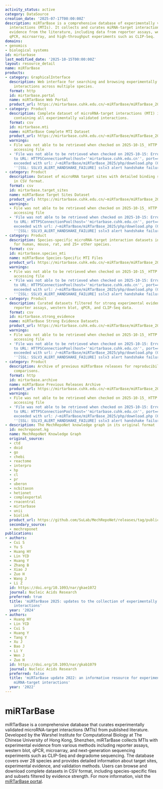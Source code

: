 ```yaml
---
activity_status: active
category: DataSource
creation_date: '2025-07-17T00:00:00Z'
description: miRTarBase is a comprehensive database of experimentally validated microRNA-target
  interactions (MTIs). It collects and curates miRNA-target interactions with experimental
  evidence from the literature, including data from reporter assays, western blot,
  qPCR, microarray, and high-throughput experiments such as CLIP-Seq.
domains:
- genomics
- biological systems
id: mirtarbase
last_modified_date: '2025-10-15T00:00:00Z'
layout: resource_detail
name: miRTarBase
products:
- category: GraphicalInterface
  description: Web interface for searching and browsing experimentally validated microRNA-target
    interactions across multiple species.
  format: http
  id: mirtarbase.portal
  name: miRTarBase Web Portal
  product_url: https://mirtarbase.cuhk.edu.cn/~miRTarBase/miRTarBase_2025/php/index.php
- category: Product
  description: Complete dataset of microRNA-target interactions (MTI) in CSV format
    containing all experimentally validated interactions.
  format: csv
  id: mirtarbase.mti
  name: miRTarBase Complete MTI Dataset
  product_url: https://mirtarbase.cuhk.edu.cn/~miRTarBase/miRTarBase_2025/php/download.php
  warnings:
  - File was not able to be retrieved when checked on 2025-10-15_ HTTP 403 error when
    accessing file
  - 'File was not able to be retrieved when checked on 2025-10-15: Error connecting
    to URL: HTTPSConnectionPool(host=''mirtarbase.cuhk.edu.cn'', port=443): Max retries
    exceeded with url: /~miRTarBase/miRTarBase_2025/php/download.php (Caused by SSLError(SSLError(1,
    ''[SSL: SSLV3_ALERT_HANDSHAKE_FAILURE] sslv3 alert handshake failure (_ssl.c:1017)'')))'
- category: Product
  description: Dataset of microRNA target sites with detailed binding site information
    in CSV format.
  format: csv
  id: mirtarbase.target_sites
  name: miRTarBase Target Sites Dataset
  product_url: https://mirtarbase.cuhk.edu.cn/~miRTarBase/miRTarBase_2025/php/download.php
  warnings:
  - File was not able to be retrieved when checked on 2025-10-15_ HTTP 403 error when
    accessing file
  - 'File was not able to be retrieved when checked on 2025-10-15: Error connecting
    to URL: HTTPSConnectionPool(host=''mirtarbase.cuhk.edu.cn'', port=443): Max retries
    exceeded with url: /~miRTarBase/miRTarBase_2025/php/download.php (Caused by SSLError(SSLError(1,
    ''[SSL: SSLV3_ALERT_HANDSHAKE_FAILURE] sslv3 alert handshake failure (_ssl.c:1017)'')))'
- category: Product
  description: Species-specific microRNA-target interaction datasets in CSV format
    for human, mouse, rat, and 25+ other species.
  format: csv
  id: mirtarbase.species_mti
  name: miRTarBase Species-Specific MTI Files
  product_url: https://mirtarbase.cuhk.edu.cn/~miRTarBase/miRTarBase_2025/php/download.php
  warnings:
  - File was not able to be retrieved when checked on 2025-10-15_ HTTP 403 error when
    accessing file
  - 'File was not able to be retrieved when checked on 2025-10-15: Error connecting
    to URL: HTTPSConnectionPool(host=''mirtarbase.cuhk.edu.cn'', port=443): Max retries
    exceeded with url: /~miRTarBase/miRTarBase_2025/php/download.php (Caused by SSLError(SSLError(1,
    ''[SSL: SSLV3_ALERT_HANDSHAKE_FAILURE] sslv3 alert handshake failure (_ssl.c:1017)'')))'
- category: Product
  description: Curated datasets filtered for strong experimental evidence including
    reporter assays, western blot, qPCR, and CLIP-Seq data.
  format: csv
  id: mirtarbase.strong_evidence
  name: miRTarBase Strong Evidence Datasets
  product_url: https://mirtarbase.cuhk.edu.cn/~miRTarBase/miRTarBase_2025/php/download.php
  warnings:
  - File was not able to be retrieved when checked on 2025-10-15_ HTTP 403 error when
    accessing file
  - 'File was not able to be retrieved when checked on 2025-10-15: Error connecting
    to URL: HTTPSConnectionPool(host=''mirtarbase.cuhk.edu.cn'', port=443): Max retries
    exceeded with url: /~miRTarBase/miRTarBase_2025/php/download.php (Caused by SSLError(SSLError(1,
    ''[SSL: SSLV3_ALERT_HANDSHAKE_FAILURE] sslv3 alert handshake failure (_ssl.c:1017)'')))'
- category: Product
  description: Archive of previous miRTarBase releases for reproducibility and historical
    comparisons.
  format: http
  id: mirtarbase.archive
  name: miRTarBase Previous Releases Archive
  product_url: https://mirtarbase.cuhk.edu.cn/~miRTarBase/miRTarBase_2025/php/download.php
  warnings:
  - File was not able to be retrieved when checked on 2025-10-15_ HTTP 403 error when
    accessing file
  - 'File was not able to be retrieved when checked on 2025-10-15: Error connecting
    to URL: HTTPSConnectionPool(host=''mirtarbase.cuhk.edu.cn'', port=443): Max retries
    exceeded with url: /~miRTarBase/miRTarBase_2025/php/download.php (Caused by SSLError(SSLError(1,
    ''[SSL: SSLV3_ALERT_HANDSHAKE_FAILURE] sslv3 alert handshake failure (_ssl.c:1017)'')))'
- description: The MechRepoNet knowledge graph in its original format
  id: mechreponet.kg
  name: MechRepoNet Knowledge Graph
  original_source:
  - ctd
  - doid
  - go
  - chebi
  - reactome
  - interpro
  - hp
  - cl
  - pr
  - uberon
  - ncbitaxon
  - hetionet
  - complexportal
  - rnacentral
  - mirtarbase
  - unii
  - biolink
  product_url: https://github.com/SuLab/MechRepoNet/releases/tag/publication
  secondary_source:
  - mechreponet
publications:
- authors:
  - Cui S
  - Yu S
  - Huang HY
  - Lin YCD
  - Huang Y
  - Zhang B
  - Xiao J
  - Zuo H
  - Wang J
  - Li Z
  id: https://doi.org/10.1093/nar/gkae1072
  journal: Nucleic Acids Research
  preferred: true
  title: 'miRTarBase 2025: updates to the collection of experimentally validated microRNA-target
    interactions'
  year: '2024'
- authors:
  - Huang HY
  - Lin YCD
  - Cui S
  - Huang Y
  - Tang Y
  - Xu J
  - Bao J
  - Li Y
  - Wen J
  - Zuo H
  id: https://doi.org/10.1093/nar/gkab1079
  journal: Nucleic Acids Research
  preferred: false
  title: 'miRTarBase update 2022: an informative resource for experimentally validated
    miRNA-target interactions'
  year: '2022'
---
```

# miRTarBase

miRTarBase is a comprehensive database that curates experimentally validated microRNA-target interactions (MTIs) from published literature. Developed by the Warshel Institute for Computational Biology at The Chinese University of Hong Kong, Shenzhen, miRTarBase collects MTIs with experimental evidence from various methods including reporter assays, western blot, qPCR, microarray, and next-generation sequencing experiments such as CLIP-Seq and degradome sequencing. The database covers over 28 species and provides detailed information about target sites, experimental evidence, and validation methods. Users can browse and download complete datasets in CSV format, including species-specific files and subsets filtered by evidence strength. For more information, visit the [miRTarBase portal](https://mirtarbase.cuhk.edu.cn/~miRTarBase/miRTarBase_2025/php/index.php).